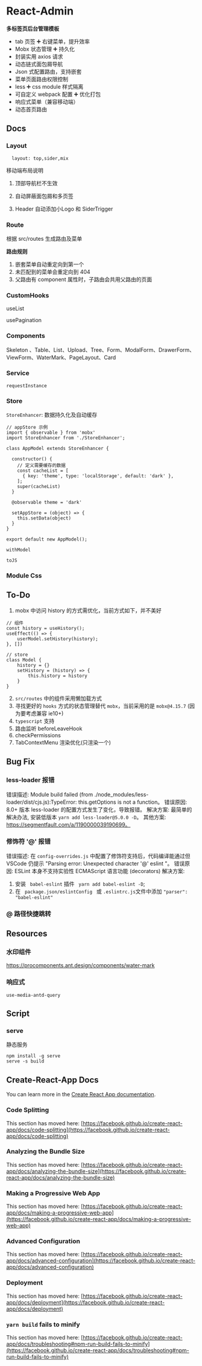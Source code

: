 # React-Admin

**多标签页后台管理模板**

- tab 页签 ➕ 右键菜单，提升效率
- Mobx 状态管理 ➕ 持久化
- 封装实用 axios 请求
- 动态链式面包屑导航
- Json 式配置路由，支持嵌套
- 菜单页面路由权限控制
- less ➕ css module 样式隔离
- 可自定义 webpack 配置 ➕ 优化打包
- 响应式菜单（兼容移动端）
- 动态首页路由




## Docs

### Layout

```
  layout: top,sider,mix
```



 移动端布局说明

1. 顶部导航栏不生效

2. 自动屏蔽面包屑和多页签

3. Header 自动添加小Logo 和 SiderTrigger

 

### Route

根据 src/routes 生成路由及菜单

**路由规则**

1. 嵌套菜单自动重定向到第一个
2. 未匹配到的菜单会重定向到 404 
3. 父路由有 component 属性时，子路由会共用父路由的页面



### CustomHooks

useList

usePagination

### Components

Skeleton 、Table、List、Upload、Tree、Form、ModalForm、DrawerForm、ViewForm、WaterMark、PageLayout、Card

### Service

`requestInstance`

### Store

` StoreEnhancer `: 数据持久化及自动缓存

```
// appStore 示例
import { observable } from 'mobx'
import StoreEnhancer from './StoreEnhancer';

class AppModel extends StoreEnhancer {

  constructor() {
    // 定义需要缓存的数据
    const cacheList = [
      { key: 'theme', type: 'localStorage', default: 'dark' },
    ];
    super(cacheList)
  }

  @observable theme = 'dark'

  setAppStore = (object) => {
    this.setData(object)
  }
}

export default new AppModel();
```

`withModel`

`toJS`

### Module Css



## To-Do

1. mobx 中访问 history 的方式需优化，当前方式如下，并不美好

```
// 组件
const history = useHistory();
useEffect(() => {
	userModel.setHistory(history);
}, [])

// store
class Model {
	history = {}
	setHistory = (history) => {
    	this.history = history
	}
}
```

2. ` src/routes ` 中的组件采用懒加载方式
3. 寻找更好的 `hooks` 方式的状态管理替代 `mobx`，当前采用的是 `mobx@4.15.7` (因为要考虑兼容 ie10+)
4. ` typescript ` 支持
5. 路由监听 beforeLeaveHook
6. checkPermissions
7. TabContextMenu 渲染优化(只渲染一个)



## Bug Fix

### less-loader 报错

错误描述: Module build failed (from ./node_modules/less-loader/dist/cjs.js):TypeError: this.getOptions is not a function。
错误原因: 8.0+ 版本 less-loader 的配置方式发生了变化，导致报错。
解决方案: 最简单的解决办法, 安装低版本 ` yarn add less-loader@5.0.0 -D `。
其他方案: https://segmentfault.com/a/1190000039190699。

### 修饰符 '@' 报错

错误描述: 在 ` config-overrides.js ` 中配置了修饰符支持后，代码编译能通过但 VSCode 仍提示 "Parsing error: Unexpected character '@' eslint "。
错误原因: ESLint 本身不支持实验性 ECMAScript 语言功能 (decorators)
解决方案: 

1. 安装 `  babel-eslint ` 插件 ` yarn add babel-eslint -D`;
2. 在 `  package.json/eslintConfig  ` 或 ` .eslintrc.js `文件中添加 ` "parser": "babel-eslint" `

### @ 路径快捷跳转



## Resources

### 水印组件 

https://procomponents.ant.design/components/water-mark

### 响应式

` use-media-antd-query `



## Script

### serve

静态服务

```
npm install -g serve
serve -s build
```



## Create-React-App Docs

You can learn more in the [Create React App documentation](https://facebook.github.io/create-react-app/docs/getting-started).

### Code Splitting

This section has moved here: [https://facebook.github.io/create-react-app/docs/code-splitting](https://facebook.github.io/create-react-app/docs/code-splitting)

### Analyzing the Bundle Size

This section has moved here: [https://facebook.github.io/create-react-app/docs/analyzing-the-bundle-size](https://facebook.github.io/create-react-app/docs/analyzing-the-bundle-size)

### Making a Progressive Web App

This section has moved here: [https://facebook.github.io/create-react-app/docs/making-a-progressive-web-app](https://facebook.github.io/create-react-app/docs/making-a-progressive-web-app)

### Advanced Configuration

This section has moved here: [https://facebook.github.io/create-react-app/docs/advanced-configuration](https://facebook.github.io/create-react-app/docs/advanced-configuration)

### Deployment

This section has moved here: [https://facebook.github.io/create-react-app/docs/deployment](https://facebook.github.io/create-react-app/docs/deployment)

### `yarn build` fails to minify

This section has moved here: [https://facebook.github.io/create-react-app/docs/troubleshooting#npm-run-build-fails-to-minify](https://facebook.github.io/create-react-app/docs/troubleshooting#npm-run-build-fails-to-minify)
